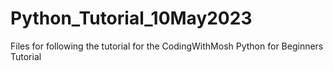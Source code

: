 # Python_Tutorial_10May2023
Files for following the tutorial for the CodingWithMosh Python for Beginners Tutorial
